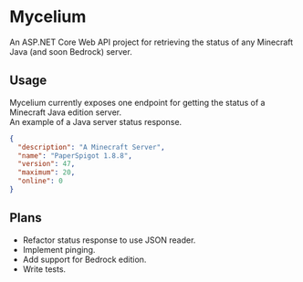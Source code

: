 ﻿# Mycelium

An ASP.NET Core Web API project for retrieving the status of any Minecraft Java (and soon Bedrock) server.

## Usage

Mycelium currently exposes one endpoint for getting the status of a Minecraft Java edition server.\
An example of a Java server status response.

```json
{
  "description": "A Minecraft Server",
  "name": "PaperSpigot 1.8.8",
  "version": 47,
  "maximum": 20,
  "online": 0
}
```

## Plans

* Refactor status response to use JSON reader.
* Implement pinging.
* Add support for Bedrock edition.
* Write tests.
